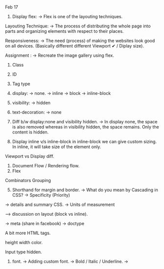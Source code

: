 Feb 17

1. Display flex:
-> Flex is one of the layouting techniques.

Layouting Technique:
-> The process of distributing the whole page into parts and organizing elements with respect to their places.

Responsiveness:
-> The need (process) of making the websites look good on all devices. (Basically different different Viewport ✔ / Diplay size).

Assignment : 
-> Recreate the image gallery using flex.

1. Class
2. ID
3. Tag type


1. display:
-> none.
-> inline
-> block
-> inline-block

2. visibility:
-> hidden

3. text-decoration:
-> none


1. Diff b/w display:none and visibility hidden.
-> In display none, the space is also removed whereas in visibility hidden, the space remains. Only the content is hidden.

2. Display inline v/s inline-block
in inline-block we can give custom sizing. In inline, it will take size of the element only.

Viewport vs Display diff.

1. Document Flow / Rendering flow.
2. Flex


Combinators
Grouping



5. Shorthand for margin and border.
-> What do you mean by Cascading in CSS?
-> Specificity (Priority)


-> details and summary
CSS.
-> Units of measurement

--> discussion on layout (block vs inline).


-> meta (share in facebook)
-> doctype


A bit more HTML tags.


height width color.


Input type hidden.


1. font.
-> Adding custom font.
-> Bold / Italic / Underline.
-> 